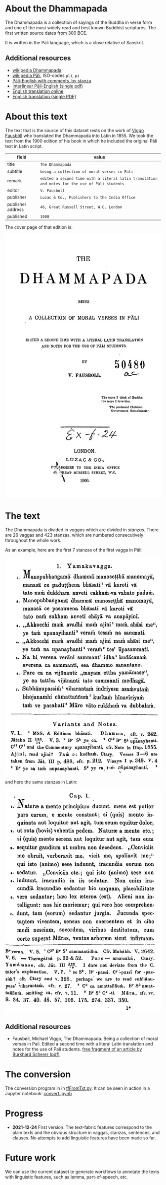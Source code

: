 # About the Dhammapada

The Dhammapada is a collection of sayings of the Buddha in verse form
and one of the most widely read and best known Buddhist scriptures.
The first written source dates from 300 BCE.

It is written in the Pāli language, which is a close relative of Sanskrit.

## Additional resources

*   [wikipedia Dhammapada](https://en.wikipedia.org/wiki/Dhammapada)
*   [wikipedia Pāli](https://en.wikipedia.org/wiki/Pali), ISO-codes `pli`, `pi`
*   [Pāli-English with comments, by stanza](https://www.tipitaka.net/tipitaka/dhp/)
*   [Interlinear Pāli-English (single pdf)](https://www.ancient-buddhist-texts.net/Texts-and-Translations/Dhammapada/Dhammapada.pdf)
*   [English translation online](http://www.buddhanet.net/e-learning/buddhism/dhamma.htm)
*   [English translation (single PDF)](http://www.buddhanet.net/pdf_file/scrndhamma.pdf)

# About this text

The text that is the source of this dataset rests on the work of
[Viggo Fausböll](https://en.wikipedia.org/wiki/Viggo_Fausböll) who translated the
Dhammapada into Latin in 1855.
We took the text from the 1900 edition of his book in which he included the
original Pāli text in Latin script.


field | value
--- | ---
title | `The Dhammapada`
subtitle | `being a collection of moral verses in Pāli`
remark | `edited a second time with a literal latin translation and notes for the use of Pāli students`
editor | `V. Fausboll`
publisher | `Luzac & Co., Publishers to the India Office`
publisher address | `46, Great Russell Street, W.C. London`
published | `1900`

The cover page of that edition is:

![cover](images/cover.png)

# The text

The Dhammapada is divided in *vaggas* which are divided in *stanzas*.
There are 26 vaggas and 423 stanzas, which are numbered consecutively throughout the whole
work.

As an example, here are the first 7 stanzas of the first vagga in Pāli:

![pali7](images/pali7.png)

and here the same stanzas in Latin:

![latin7](images/latin7.png)

## Additional resources

*   Fausbøll, Michael Viggo, The Dhammapada. Being a collection of moral verses in Pali.
    Edited a second time with a literal Latin translation and notes
    for the use of Pali students.
    [free fragment of an article by Burkhard Scherer (pdf)](https://link.springer.com/article/10.1023/A:1012252226747)

# The conversion

The conversion program in in [tfFromTxt.py](../programs/tfFromTxt.py).
It can be seen in action in a Jupyter notebook: 
[convert.ipynb](https://nbviewer.org/github/etcbc/dhammapada/blob/master/programs/convert.ipynb)

# Progress

*   **2021-12-24** First version. The text-fabric features correspond to the plain texts and
    the obvious structure in vaggas, stanzas, sentences, and clauses.
    No attempts to add linguistic features have been made so far.

# Future work

We can use the current dataset to generate workflows to annotate the texts
with linguistic features, such as lemma, part-of-speech, etc.
